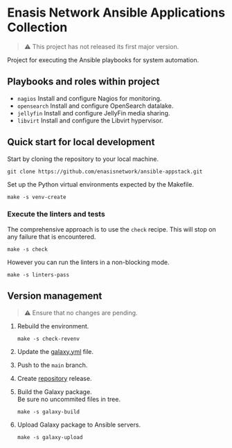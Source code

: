 # Enasis Network Ansible Applications Collection

> :warning: This project has not released its first major version.

Project for executing the Ansible playbooks for system automation.

## Playbooks and roles within project
- `nagios` Install and configure Nagios for monitoring.
- `opensearch` Install and configure OpenSearch datalake.
- `jellyfin` Install and configure JellyFin media sharing.
- `libvirt` Install and configure the Libvirt hypervisor.

## Quick start for local development
Start by cloning the repository to your local machine.
```
git clone https://github.com/enasisnetwork/ansible-appstack.git
```
Set up the Python virtual environments expected by the Makefile.
```
make -s venv-create
```

### Execute the linters and tests
The comprehensive approach is to use the `check` recipe. This will stop on
any failure that is encountered.
```
make -s check
```
However you can run the linters in a non-blocking mode.
```
make -s linters-pass
```

## Version management
> :warning: Ensure that no changes are pending.

1. Rebuild the environment.
   ```
   make -s check-revenv
   ```

1. Update the [galaxy.yml](galaxy.yml) file.

1. Push to the `main` branch.

1. Create [repository](https://github.com/enasisnetwork/ansible-appstack) release.

1. Build the Galaxy package.<br>Be sure no uncommited files in tree.
   ```
   make -s galaxy-build
   ```

1. Upload Galaxy package to Ansible servers.
   ```
   make -s galaxy-upload
   ```
